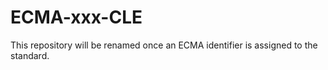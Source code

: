 # ECMA-xxx-CLE
This repository will be renamed once an ECMA identifier is assigned to the standard.
